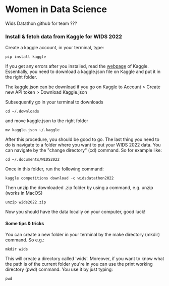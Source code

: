 # Women in Data Science
Wids Datathon github for team ???

### Install & fetch data from Kaggle for WIDS 2022

Create a kaggle account, in your terminal, type:

```
pip install kaggle
```

If you get any errors after you installed, read the [webpage](https://www.kaggle.com/docs/api) of Kaggle. Essentially, you need to download a kaggle.json file on Kaggle and put it in the right folder.

The kaggle.json can be download if you go on Kaggle to Account > Create new API token > Download Kaggle.json

Subsequently go in your terminal to downloads

```
cd ~/.downloads
```

and move kaggle.json to the right folder 

```
mv kaggle.json ~/.kaggle
```

After this procedure, you should be good to go. The last thing you need to do is navigate to a folder where you want to put your WIDS 2022 data. You can navigate by the "change directory" (cd) command. So for example like:

```
cd ~/.documents/WIDS2022
```

Once in this folder, run the following command:

```
kaggle competitions download -c widsdatathon2022
```

Then unzip the downloaded .zip folder by using a command, e.g. unzip (works in MacOS)

```
unzip wids2022.zip
```

Now you should have the data locally on your computer, good luck!


#### Some tips & tricks

You can create a new folder in your terminal by the make directory (mkdir) command. So e.g.:

```
mkdir wids
```

This will create a directory called 'wids'. Moreover, if you want to know what the path is of the current folder you're in you can use the print working directory (pwd) command. You use it by just typing:

```
pwd
```
